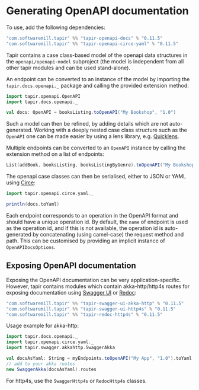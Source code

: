 # Generating OpenAPI documentation

To use, add the following dependencies:

```scala
"com.softwaremill.tapir" %% "tapir-openapi-docs" % "0.11.5"
"com.softwaremill.tapir" %% "tapir-openapi-circe-yaml" % "0.11.5"
```

Tapir contains a case class-based model of the openapi data structures in the `openapi/openapi-model` subproject (the
model is independent from all other tapir modules and can be used stand-alone).
 
An endpoint can be converted to an instance of the model by importing the `tapir.docs.openapi._` package and calling 
the provided extension method:

```scala
import tapir.openapi.OpenAPI
import tapir.docs.openapi._

val docs: OpenAPI = booksListing.toOpenAPI("My Bookshop", "1.0")
```

Such a model can then be refined, by adding details which are not auto-generated. Working with a deeply nested case 
class structure such as the `OpenAPI` one can be made easier by using a lens library, e.g. [Quicklens](https://github.com/adamw/quicklens).

Multiple endpoints can be converted to an `OpenAPI` instance by calling the extension method on a list of endpoints:

```scala
List(addBook, booksListing, booksListingByGenre).toOpenAPI("My Bookshop", "1.0")
```

The openapi case classes can then be serialised, either to JSON or YAML using [Circe](https://circe.github.io/circe/):

```scala
import tapir.openapi.circe.yaml._

println(docs.toYaml)
```

Each endpoint corresponds to an operation in the OpenAPI format and should have a unique operation id. By default,
the `name` of endpoint is used as the operation id, and if this is not available, the operation id is auto-generated
by concatenating (using camel-case) the request method and path. This can be customised by providing an implicit
instance of `OpenAPIDocsOptions`.

## Exposing OpenAPI documentation

Exposing the OpenAPI documentation can be very application-specific. However, tapir contains modules which contain
akka-http/http4s routes for exposing documentation using [Swagger UI](https://swagger.io/tools/swagger-ui/) or 
[Redoc](https://github.com/Redocly/redoc):

```scala
"com.softwaremill.tapir" %% "tapir-swagger-ui-akka-http" % "0.11.5"
"com.softwaremill.tapir" %% "tapir-swagger-ui-http4s" % "0.11.5"
"com.softwaremill.tapir" %% "tapir-redoc-http4s" % "0.11.5"
```

Usage example for akka-http:

```scala
import tapir.docs.openapi._
import tapir.openapi.circe.yaml._
import tapir.swagger.akkahttp.SwaggerAkka

val docsAsYaml: String = myEndpoints.toOpenAPI("My App", "1.0").toYaml
// add to your akka routes
new SwaggerAkka(docsAsYaml).routes
```

For http4s, use the `SwaggerHttp4s` or `RedocHttp4s` classes.
